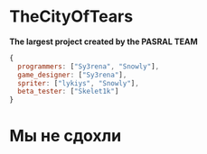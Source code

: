 # TheCityOfTears

**The largest project created by the PASRAL TEAM**

```js
{
  programmers: ["Sy3rena", "Snowly"],
  game_designer: ["Sy3rena"],
  spriter: ["lykiys", "Snowly"],
  beta_tester: ["Skelet1k"]
}
```

# Мы не сдохли
